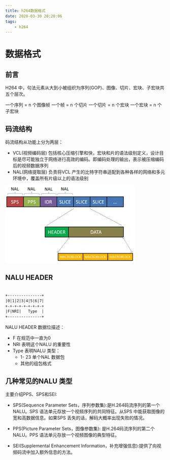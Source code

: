 ```yaml
---
title: h264数据格式
date: 2020-03-30 20:20:06
tags:
    - h264
---
```


# 数据格式

## 前言

H264 中，句法元素从大到小被组织为序列(GOP)、图像、切片、宏块、子宏块共五个层次。

一个序列 = n 个图像帧
一个帧 = n 个切片
一个切片 = n 个宏块
一个宏块 = n 个子宏块  

## 码流结构

码流结构从功能上分为两层：
* VCL(视频编码层)
    包括核心压缩引擎和快，宏块和片的语法级别定义，设计目标是尽可能独立于网络进行高效的编码。即编码处理的输出，表示被压缩编码后的视频数据序列
* NAL(网络提取层)
    负责将VCL 产生的比特字符串适配到各种各样的网络和多元环境中，覆盖所有片级以上的语法级别


<img src="./pic/h264数据格式/码流格式.png" style="zoom:100%;" />

## NALU HEADER

```txt

+---------------+
|0|1|2|3|4|5|6|7|
+-+-+-+-+-+-+-+-+
|F|NRI|   Type  |
+---------------+

```

NALU HEADER 数据位描述：
* F 在规范中一直为0
* NRI 表明这个NALU 的重要性
* Type 表明NALU 类型：
    *    1- 23 单个NAL 数据包
    *    其他的组包格式

## 几种常见的NALU 类型

主要介绍PPS、SPS和SEI:

* SPS(Sequence Parameter Sets，序列参数集):是H.264码流序列的第一个NALU。SPS 语法单元存放一个视频序列的共同特征。从SPS 中能获取图像的宽和高数据信息。如果SPS 丢失的话，解码大概率出现失败的情况。

* PPS(Picture Parameter Sets，图像参数集): 是H.264码流序列的第二个NALU。PPS 语法单元存放一个视频图像的典型特征。

* SEI(Supplemental Enhancement Information，补充增强信息):提供了向视频码流中加入额外信息的方法。